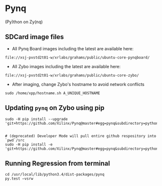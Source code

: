 # Pynq
(Py)thon on Zy(nq)


## SDCard image files

- All Pynq Board images including the latest are available here: 
```
file://xsj-pvstd2t01-w/xrlabs/grahams/public/ubuntu-core-pynqboard/
``` 

- All Zybo images including the latest are available here: 
```
file://xsj-pvstd2t01-w/xrlabs/grahams/public/ubuntu-core-zybo/
```

- After imaging, change Zybo's hostname to avoid network conflicts
```
sudo /home/xpp/hostname.sh A_UNIQUE_HOSTNAME
```


## Updating `pynq` on Zybo using pip 

```
sudo -H pip install --upgrade 'git+https://github.com/Xilinx/Pynq@master#egg=pynq&subdirectory=python'


# (deprecated) Developer Mode will pull entire github respository into `pwd`/src
sudo -H pip install -e 'git+https://github.com/Xilinx/Pynq@master#egg=pynq&subdirectory=python'
```

## Running Regression from terminal
```
cd /usr/local/lib/python3.4/dist-packages/pynq
py.test –vsrw
```
